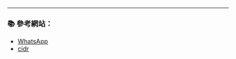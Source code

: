 
---


### :books: 參考網站：
- [WhatsApp](https://web.whatsapp.com/)
- [cidr](https://www.whatsapp.com/cidr.txt)

